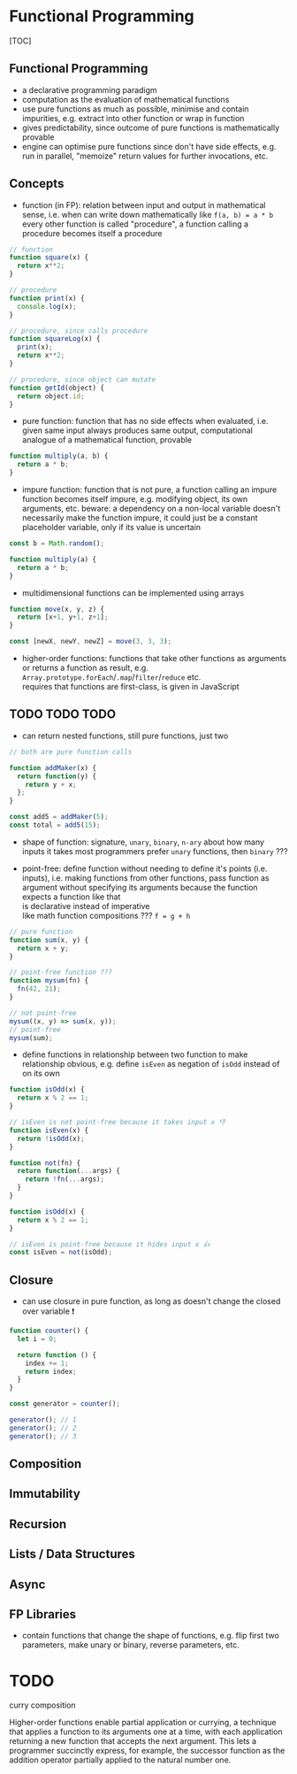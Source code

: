 # Functional Programming

[TOC]

<!-- ToDo: FINISH -->

## Functional Programming

- a declarative programming paradigm
- computation as the evaluation of mathematical functions
- use pure functions as much as possible, minimise and contain impurities, e.g. extract into other function or wrap in function
- gives predictability, since outcome of pure functions is mathematically provable
- engine can optimise pure functions since don't have side effects, e.g. run in parallel, "memoize" return values for further invocations, etc.



## Concepts

- function (in FP): relation between input and output in mathematical sense, i.e. when can write down mathematically like `f(a, b) = a * b`  
  every other function is called "procedure", a function calling a procedure becomes itself a procedure

```javascript
// function
function square(x) {
  return x**2;
}

// procedure
function print(x) {
  console.log(x);
}

// procedure, since calls procedure
function squareLog(x) {
  print(x);
  return x**2;
}

// procedure, since object can mutate
function getId(object) {
  return object.id;
}
```

- pure function: function that has no side effects when evaluated, i.e. given same input always produces same output, computational analogue of a mathematical function, provable

```javascript
function multiply(a, b) {
  return a * b;
}
```

- impure function: function that is not pure, a function calling an impure function becomes itself impure, e.g. modifying object, its own arguments, etc.
  beware: a dependency on a non-local variable doesn't necessarily make the function impure, it could just be a constant placeholder variable, only if its value is uncertain

```javascript
const b = Math.random();

function multiply(a) {
  return a * b;
}
```

- multidimensional functions can be implemented using arrays

```javascript
function move(x, y, z) {
  return [x+1, y+1, z+1];
}

const [newX, newY, newZ] = move(3, 3, 3);
```

- higher-order functions: functions that take other functions as arguments or returns a function as result, e.g. `Array.prototype.forEach`/`.map`/`filter`/`reduce` etc.  
  requires that functions are first-class, is given in JavaScript


## TODO TODO TODO




- can return nested functions, still pure functions, just two

```javascript
// both are pure function calls

function addMaker(x) {
  return function(y) {
    return y + x;
  };
}

const add5 = addMaker(5);
const total = add5(15);
```

- shape of function: signature, `unary`, `binary`, `n-ary` about how many inputs it takes
  most programmers prefer `unary` functions, then `binary` ???


- point-free: define function without needing to define it's points (i.e. inputs), i.e. making functions from other functions, pass function as argument without specifying its arguments because the function expects a function like that  
  is declarative instead of imperative  
  like math function compositions ??? `f = g + h`

```javascript
// pure function
function sum(x, y) {
  return x + y;
}

// point-free function ???
function mysum(fn) {
  fn(42, 21);
}

// not point-free
mysum((x, y) => sum(x, y));
// point-free
mysum(sum);
```

- define functions in relationship between two function to make relationship obvious, e.g. define `isEven` as negation of `isOdd` instead of on its own

```javascript
function isOdd(x) {
  return x % 2 == 1;
}

// isEven is not point-free because it takes input x 👎
function isEven(x) {
  return !isOdd(x);
}
```

```javascript
function not(fn) {
  return function(...args) {
    return !fn(...args);
  }
}

function isOdd(x) {
  return x % 2 == 1;
}

// isEven is point-free because it hides input x 👍
const isEven = not(isOdd);
```

## Closure

- can use closure in pure function, as long as doesn't change the closed over variable ❗️

```javascript
function counter() {
  let i = 0;

  return function () {
    index += 1;
    return index;
  }
}

const generator = counter();

generator(); // 1
generator(); // 2
generator(); // 3
```

## Composition

## Immutability

## Recursion

## Lists / Data Structures

## Async

## FP Libraries

- contain functions that change the shape of functions, e.g. flip first two parameters, make unary or binary, reverse parameters, etc.




# TODO

curry composition


Higher-order functions enable partial application or currying, a technique that applies a function to its arguments one at a time, with each application returning a new function that accepts the next argument. This lets a programmer succinctly express, for example, the successor function as the addition operator partially applied to the natural number one.